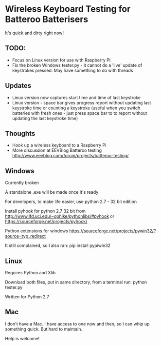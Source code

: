 # Wireless Keyboard Testing for Batteroo Batterisers

It's quick and dirty right now! 

TODO: 
-------
- Focus on Linux version for use with Raspberry Pi
- Fix the broken Windows tester.py - it cannot do a 'live' update of keystrokes pressed. May have something to do with threads

Updates
--------
- Linux version now captures start time and time of last keystroke
- Linux version - space bar gives progress report without updating last keystroke time or counting a keystroke (useful when you switch batteries with fresh ones - just press space bar to to report without updating the last keystroke time)

Thoughts
---------
- Hook up a wireless keyboard to a Raspberry Pi
- More discussion at EEVBlog Batteroo testing http://www.eevblog.com/forum/projects/batteroo-testing/

Windows
--------
Currently broken

A standalone .exe will be made once it's ready

For developers, to make life easier, use python 2.7 - 32 bit edition

Install pyhook for python 2.7 32 bit from http://www.lfd.uci.edu/~gohlke/pythonlibs/#pyhook or https://sourceforge.net/projects/pyhook/

Python extensions for windows https://sourceforge.net/projects/pywin32/?source=typ_redirect

It still complained, so I also ran: pip install pypiwin32


Linux
-------
Requires Python and Xlib

Download both files, put in same directory, from a terminal run: python tester.py

Written for Python 2.7

Mac
-----

I don't have a Mac. I have access to one now and then, so I can whip up something quick. But hard to maintain. 

Help is welcome!

